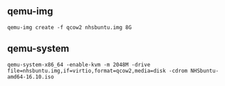 ## qemu-img

```
qemu-img create -f qcow2 nhsbuntu.img 8G
```

## qemu-system

```
qemu-system-x86_64 -enable-kvm -m 2048M -drive file=nhsbuntu.img,if=virtio,format=qcow2,media=disk -cdrom NHSbuntu-amd64-16.10.iso
```
